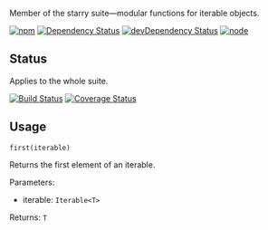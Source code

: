 Member of the starry suite—modular functions for iterable objects.

[![npm](https://img.shields.io/npm/v/starry.first.svg?style=flat-square)](https://www.npmjs.com/package/starry.first) [![Dependency Status](https://img.shields.io/david/starry.first.svg?style=flat-square)](https://david-dm.org/starry.first) [![devDependency Status](https://img.shields.io/david/dev/starry.first.svg?style=flat-square)](https://david-dm.org/starry.first#info=devDependencies) [![node](https://img.shields.io/node/v/starry.first.svg?style=flat-square)](https://nodejs.org/en/download/)

## Status

Applies to the whole suite.

[![Build Status](https://img.shields.io/travis/seangenabe/starry.svg?style=flat-square)](https://travis-ci.org/seangenabe/starry) [![Coverage Status](https://img.shields.io/coveralls/seangenabe/starry.svg?style=flat-square)](https://coveralls.io/github/seangenabe/starry)

## Usage

`first(iterable)`

Returns the first element of an iterable.

Parameters:
* iterable: `Iterable<T>`

Returns: `T`

